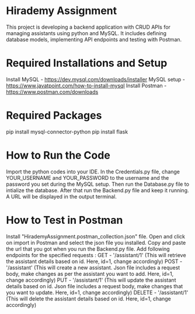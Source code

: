 # Hirademy Assignment
This project is developing a backend application with CRUD APIs for managing assistants using python and MySQL. It includes defining database models, implementing API endpoints and testing with Postman.

# Required Installations and Setup
Install MySQL - https://dev.mysql.com/downloads/installer
MySQL setup - https://www.javatpoint.com/how-to-install-mysql
Install Postman - https://www.postman.com/downloads

# Required Packages
pip install mysql-connector-python
pip install flask

# How to Run the Code
Import the python codes into your IDE. In the Credentials.py file, change YOUR_USERNAME and YOUR_PASSWORD to the username and the password you set during the MySQL setup. Then run the Database.py file to intialize the database. After that run the Backend.py file and keep it running. A URL will be displayed in the output terminal.

# How to Test in Postman
Install "HirademyAssignment.postman_collection.json" file. Open and click on import in Postman and select the json file you installed. Copy and paste the url that you got when you run the Backend.py file. Add following endpoints for the specified requests :
GET - '/assistant/1' (This will retrieve the assistant details based on id. Here, id=1, change accordingly)
POST - '/assistant' (This will create a new assistant. Json file includes a request body, make changes as per the assistant you want to add. Here, id=1, change accordingly)
PUT - '/assistant/1' (This will update the assistant details based on id. Json file includes a request body, make changes that you want to update. Here, id=1, change accordingly)
DELETE - '/assistant/1' (This will delete the assistant details based on id. Here, id=1, change accordingly)
